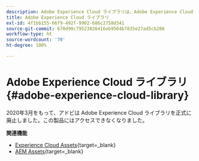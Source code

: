 ```yaml
---
description: Adobe Experience Cloud ライブラリは、Adobe Experience Cloud ソリューション全体でアセットを保存、検索、選択するための一元化された汎用エクスペリエンスです。
title: Adobe Experience Cloud ライブラリ
exl-id: 4f1bb155-66f9-492f-9902-686c2758d341
source-git-commit: 670d90c79523826416eb9564b7835e27ad5cb286
workflow-type: ht
source-wordcount: '70'
ht-degree: 100%

---
```


# Adobe Experience Cloud ライブラリ{#adobe-experience-cloud-library}

2020年3月をもって、アドビは Adobe Experience Cloud ライブラリを正式に廃止しました。この製品にはアクセスできなくなりました。

**関連機能**

* [Experience Cloud Assets](https://experienceleague.adobe.com/docs/core-services/interface/services/assets/experience-cloud-assets.html?lang=ja){target=_blank}
* [AEM Assets](https://experienceleague.adobe.com/docs/experience-manager-cloud-service/content/assets/home.html?lang=ja){target=_blank}
